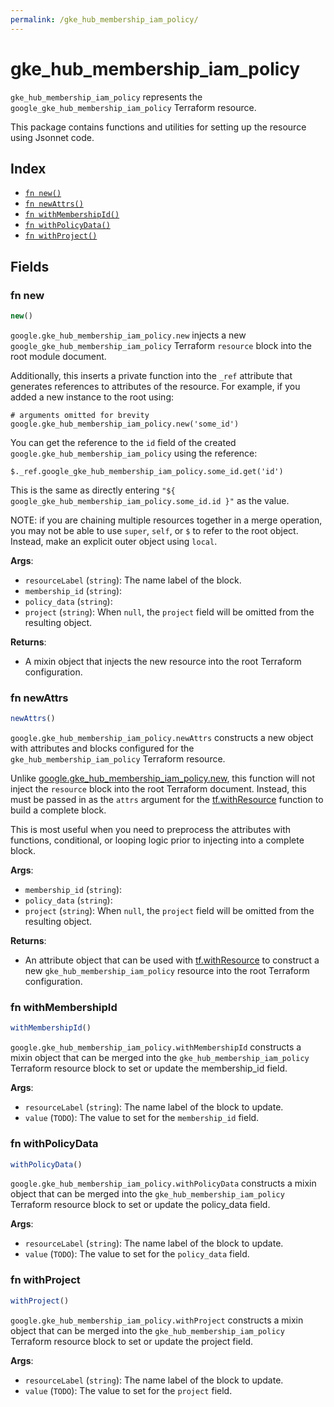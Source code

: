 ```yaml
---
permalink: /gke_hub_membership_iam_policy/
---
```


# gke_hub_membership_iam_policy

`gke_hub_membership_iam_policy` represents the `google_gke_hub_membership_iam_policy` Terraform resource.



This package contains functions and utilities for setting up the resource using Jsonnet code.


## Index

* [`fn new()`](#fn-new)
* [`fn newAttrs()`](#fn-newattrs)
* [`fn withMembershipId()`](#fn-withmembershipid)
* [`fn withPolicyData()`](#fn-withpolicydata)
* [`fn withProject()`](#fn-withproject)

## Fields

### fn new

```ts
new()
```


`google.gke_hub_membership_iam_policy.new` injects a new `google_gke_hub_membership_iam_policy` Terraform `resource`
block into the root module document.

Additionally, this inserts a private function into the `_ref` attribute that generates references to attributes of the
resource. For example, if you added a new instance to the root using:

    # arguments omitted for brevity
    google.gke_hub_membership_iam_policy.new('some_id')

You can get the reference to the `id` field of the created `google.gke_hub_membership_iam_policy` using the reference:

    $._ref.google_gke_hub_membership_iam_policy.some_id.get('id')

This is the same as directly entering `"${ google_gke_hub_membership_iam_policy.some_id.id }"` as the value.

NOTE: if you are chaining multiple resources together in a merge operation, you may not be able to use `super`, `self`,
or `$` to refer to the root object. Instead, make an explicit outer object using `local`.

**Args**:
  - `resourceLabel` (`string`): The name label of the block.
  - `membership_id` (`string`): 
  - `policy_data` (`string`): 
  - `project` (`string`):  When `null`, the `project` field will be omitted from the resulting object.

**Returns**:
- A mixin object that injects the new resource into the root Terraform configuration.


### fn newAttrs

```ts
newAttrs()
```


`google.gke_hub_membership_iam_policy.newAttrs` constructs a new object with attributes and blocks configured for the `gke_hub_membership_iam_policy`
Terraform resource.

Unlike [google.gke_hub_membership_iam_policy.new](#fn-gkehubmembershipiampolicynew), this function will not inject the `resource`
block into the root Terraform document. Instead, this must be passed in as the `attrs` argument for the
[tf.withResource](https://github.com/tf-libsonnet/core/tree/main/docs#fn-withresource) function to build a complete block.

This is most useful when you need to preprocess the attributes with functions, conditional, or looping logic prior to
injecting into a complete block.

**Args**:
  - `membership_id` (`string`): 
  - `policy_data` (`string`): 
  - `project` (`string`):  When `null`, the `project` field will be omitted from the resulting object.

**Returns**:
  - An attribute object that can be used with [tf.withResource](https://github.com/tf-libsonnet/core/tree/main/docs#fn-withresource) to construct a new `gke_hub_membership_iam_policy` resource into the root Terraform configuration.


### fn withMembershipId

```ts
withMembershipId()
```

`google.gke_hub_membership_iam_policy.withMembershipId` constructs a mixin object that can be merged into the `gke_hub_membership_iam_policy`
Terraform resource block to set or update the membership_id field.



**Args**:
  - `resourceLabel` (`string`): The name label of the block to update.
  - `value` (`TODO`): The value to set for the `membership_id` field.


### fn withPolicyData

```ts
withPolicyData()
```

`google.gke_hub_membership_iam_policy.withPolicyData` constructs a mixin object that can be merged into the `gke_hub_membership_iam_policy`
Terraform resource block to set or update the policy_data field.



**Args**:
  - `resourceLabel` (`string`): The name label of the block to update.
  - `value` (`TODO`): The value to set for the `policy_data` field.


### fn withProject

```ts
withProject()
```

`google.gke_hub_membership_iam_policy.withProject` constructs a mixin object that can be merged into the `gke_hub_membership_iam_policy`
Terraform resource block to set or update the project field.



**Args**:
  - `resourceLabel` (`string`): The name label of the block to update.
  - `value` (`TODO`): The value to set for the `project` field.

